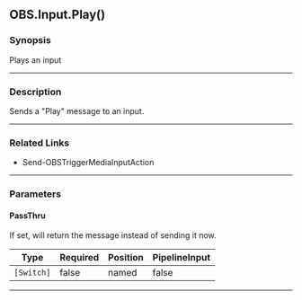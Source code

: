 OBS.Input.Play()
----------------

### Synopsis
Plays an input

---

### Description

Sends a "Play" message to an input.

---

### Related Links
* Send-OBSTriggerMediaInputAction

---

### Parameters
#### **PassThru**
If set, will return the message instead of sending it now.

|Type      |Required|Position|PipelineInput|
|----------|--------|--------|-------------|
|`[Switch]`|false   |named   |false        |

---
